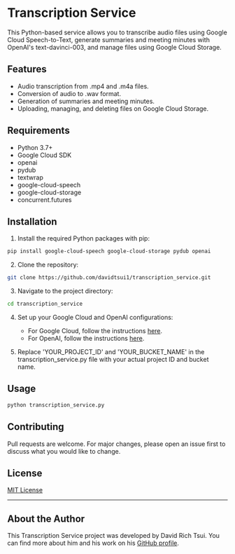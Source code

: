 # Transcription Service

This Python-based service allows you to transcribe audio files using Google Cloud Speech-to-Text, generate summaries and meeting minutes with OpenAI's text-davinci-003, and manage files using Google Cloud Storage.

## Features

- Audio transcription from .mp4 and .m4a files.
- Conversion of audio to .wav format.
- Generation of summaries and meeting minutes.
- Uploading, managing, and deleting files on Google Cloud Storage.

## Requirements

- Python 3.7+
- Google Cloud SDK
- openai
- pydub
- textwrap
- google-cloud-speech
- google-cloud-storage
- concurrent.futures

## Installation

1. Install the required Python packages with pip:

```bash
pip install google-cloud-speech google-cloud-storage pydub openai
```

2. Clone the repository:

```bash
git clone https://github.com/davidtsui1/transcription_service.git
```

3. Navigate to the project directory:

```bash
cd transcription_service
```

4. Set up your Google Cloud and OpenAI configurations:

   - For Google Cloud, follow the instructions [here](https://cloud.google.com/docs/authentication/getting-started).
   - For OpenAI, follow the instructions [here](https://platform.openai.com/docs/guides/api-keys).

5. Replace 'YOUR_PROJECT_ID' and 'YOUR_BUCKET_NAME' in the transcription_service.py file with your actual project ID and bucket name.

## Usage

```bash
python transcription_service.py
```

## Contributing

Pull requests are welcome. For major changes, please open an issue first to discuss what you would like to change.

## License

[MIT License](LICENSE)

---

## About the Author

This Transcription Service project was developed by David Rich Tsui. You can find more about him and his work on his [GitHub profile](https://github.com/davidtsui1).
